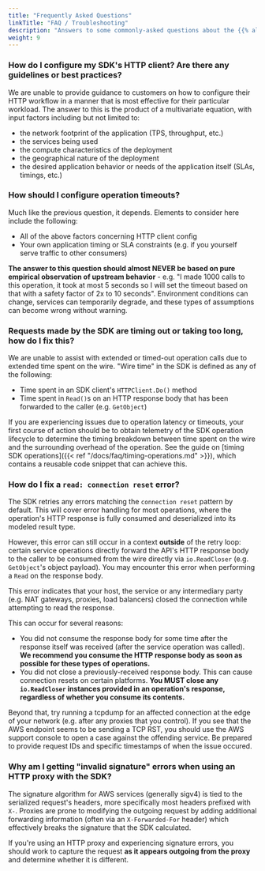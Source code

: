 ```yaml
---
title: "Frequently Asked Questions"
linkTitle: "FAQ / Troubleshooting"
description: "Answers to some commonly-asked questions about the {{% alias sdk-go %}}"
weight: 9
---
```


### How do I configure my SDK's HTTP client? Are there any guidelines or best practices?

We are unable to provide guidance to customers on how to configure their HTTP
workflow in a manner that is most effective for their particular workload. The
answer to this is the product of a multivariate equation, with input factors
including but not limited to:

* the network footprint of the application (TPS, throughput, etc.)
* the services being used
* the compute characteristics of the deployment
* the geographical nature of the deployment
* the desired application behavior or needs of the application itself (SLAs,
  timings, etc.)

### How should I configure operation timeouts?

Much like the previous question, it depends. Elements to consider here include
the following:

* All of the above factors concerning HTTP client config
* Your own application timing or SLA constraints (e.g. if you yourself serve
  traffic to other consumers)

**The answer to this question should almost NEVER be based on pure empirical
observation of upstream behavior** - e.g. "I made 1000 calls to this operation,
it took at most 5 seconds so I will set the timeout based on that with a safety
factor of 2x to 10 seconds". Environment conditions can change, services can
temporarily degrade, and these types of assumptions can become wrong without
warning.

### Requests made by the SDK are timing out or taking too long, how do I fix this?

We are unable to assist with extended or timed-out operation calls due to
extended time spent on the wire. "Wire time" in the SDK is defined as any of
the following:
* Time spent in an SDK client's `HTTPClient.Do()` method
* Time spent in `Read()`s on an HTTP response body that has been forwarded to
  the caller (e.g. `GetObject`)

If you are experiencing issues due to operation latency or timeouts, your first
course of action should be to obtain telemetry of the SDK operation lifecycle
to determine the timing breakdown between time spent on the wire and the
surrounding overhead of the operation. See the guide on
[timing SDK operations]({{< ref "/docs/faq/timing-operations.md" >}}),
which contains a reusable code snippet that can achieve this.

### How do I fix a `read: connection reset` error?

The SDK retries any errors matching the `connection reset` pattern by default.
This will cover error handling for most operations, where the operation's HTTP
response is fully consumed and deserialized into its modeled result type.

However, this error can still occur in a context **outside** of the retry loop:
certain service operations directly forward the API's HTTP response body to the
caller to be consumed from the wire directly via `io.ReadCloser` (e.g.
`GetObject`'s object payload). You may encounter this error when performing a
`Read` on the response body.

This error indicates that your host, the service or any intermediary party
(e.g. NAT gateways, proxies, load balancers) closed the connection while
attempting to read the response.

This can occur for several reasons:
* You did not consume the response body for some time after the response itself
  was received (after the service operation was called). **We recommend you
  consume the HTTP response body as soon as possible for these types of
  operations.**
* You did not close a previously-received response body. This can cause
  connection resets on certain platforms. **You MUST close any `io.ReadCloser`
  instances provided in an operation's response, regardless of whether you
  consume its contents.**

Beyond that, try running a tcpdump for an affected connection at the edge of
your network (e.g. after any proxies that you control). If you see that the AWS
endpoint seems to be sending a TCP RST, you should use the AWS support console
to open a case against the offending service. Be prepared to provide request
IDs and specific timestamps of when the issue occured.

### Why am I getting "invalid signature" errors when using an HTTP proxy with the SDK?

The signature algorithm for AWS services (generally sigv4) is tied to the
serialized request's headers, more specifically most headers prefixed with
`X-`. Proxies are prone to modifying the outgoing request by adding additional
forwarding information (often via an `X-Forwarded-For` header) which
effectively breaks the signature that the SDK calculated.

If you're using an HTTP proxy and experiencing signature errors, you should
work to capture the request **as it appears outgoing from the proxy** and
determine whether it is different.

